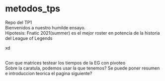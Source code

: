 # metodos_tps
Repo del TP1
<br>
Bienvenidos a nuestro humilde ensayo.
<br>
Hipotesis: Fnatic 2021(summer) es el mejor roster en potencia  de la historia del League of Legends


xd

<br>
Con que matrices testear los tiempos de la EG con pivoteo
<br>
Sobre la caratula, podemos usar la que tenemos? Se puede poner resumen e introduccion teorica el pagina siguiente?
